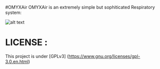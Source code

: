 #OMYXAir
OMYXAir is an extremely simple but sophiticated Respiratory system:


![alt text](https://github.com/smile5/MOMYX/blob/master/Test_system.jpeg?raw=true)

# LICENSE :

This project is under [GPLv3] (https://www.gnu.org/licenses/gpl-3.0.en.html)
